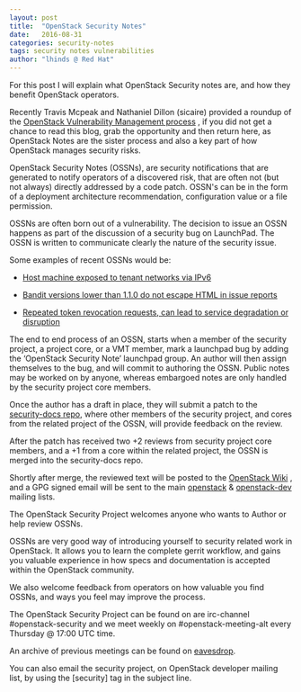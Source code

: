```yaml
---
layout: post
title:  "OpenStack Security Notes"
date:   2016-08-31
categories: security-notes
tags: security notes vulnerabilities
author: "lhinds @ Red Hat"
---
```


For this post I will explain what OpenStack Security notes are, and how they
benefit OpenStack operators.

Recently Travis Mcpeak and Nathaniel Dillon (sicaire) provided a roundup of the [OpenStack Vulnerability
Management process](http://openstack-security.github.io/vulnerabilities/2016/05/05/clearing-the-air.html)
, if you did not get a chance to read this blog, grab the opportunity and then
return here, as OpenStack Notes are the sister process and also a key part of
how OpenStack manages security risks.

OpenStack Security Notes (OSSNs), are security notifications that are generated
to notify operators of a discovered risk, that are often not (but not always)
directly addressed by a code patch. OSSN's can be in the form of a deployment
architecture recommendation, configuration value or a file permission.

OSSNs are often born out of a vulnerability. The decision to issue an OSSN happens 
as part of the discussion of a security bug on LaunchPad. The OSSN is written to 
communicate clearly the nature of the security issue.

Some examples of recent OSSNs would be:

- [Host machine exposed to tenant networks via IPv6](https://wiki.openstack.org/w/index.php?title=OSSN/OSSN-0069)

- [Bandit versions lower than 1.1.0 do not escape HTML in issue reports](https://wiki.openstack.org/wiki/OSSN/OSSN-0070)

- [Repeated token revocation requests, can lead to service degradation or disruption](https://wiki.openstack.org/wiki/OSSN/OSSN-0068)

The end to end process of an OSSN, starts when a member of the security project,
a project core, or a VMT member, mark a launchpad bug by adding the
‘OpenStack Security Note’ launchpad group. An author will then assign
themselves to the bug, and will commit to authoring the OSSN. Public notes may
be worked on by anyone, whereas embargoed notes are only handled by the security
project core members. 

Once the author has a draft in place, they will submit a patch to the
[security-docs repo](https://review.openstack.org/#/admin/projects/openstack/security-doc), where other members of the security project, and cores from
the related project of the OSSN, will provide feedback on the review.

After the patch has received two +2 reviews from security project core members,
and a +1 from a core within the related project, the OSSN is merged into the
security-docs repo.

Shortly after merge, the reviewed text will be posted to the [OpenStack Wiki](https://wiki.openstack.org/wiki/OSSN)
, and a GPG signed email will be sent to the main [openstack](http://lists.openstack.org/cgi-bin/mailman/listinfo/openstack) & [openstack-dev](http://lists.openstack.org/cgi-bin/mailman/listinfo/openstack-dev) mailing lists.

The OpenStack Security Project welcomes anyone who wants to Author or help review
OSSNs.

OSSNs are very good way of introducing yourself to security related work in
OpenStack. It allows you to learn the complete gerrit workflow, and gains you
valuable experience in how specs and documentation is accepted within the
OpenStack community.

We also welcome feedback from operators on how valuable you find OSSNs, and
ways you feel may improve the process.

The OpenStack Security Project can be found on are irc-channel #openstack-security
and we meet weekly on #openstack-meeting-alt every Thursday @ 17:00 UTC time. 

An archive of previous meetings can be found on [eavesdrop](http://eavesdrop.openstack.org/meetings/security/).

You can also email the security project, on OpenStack developer mailing list, 
by using the [security] tag in the subject line. 
